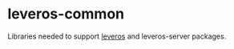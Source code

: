 # leveros-common

Libraries needed to support
[leveros](https://github.com/leveros/leveros/js/leveros/) and leveros-server
packages.

